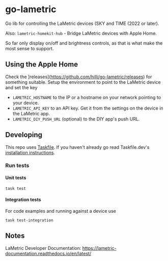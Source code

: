 # go-lametric

Go lib for controlling the LaMetric devices (SKY and TIME (2022 or later). 

Also: `lametric-homekit-hub` - Bridge LaMetric devices with Apple Home.

So far only display on/off and brightness controls, as that is what make the most sense to support.

## Using the Apple Home 

Check the ]releases](https://github.com/hilli/go-lametric/releases) for something suitable. Setup the environment to point to the LaMetric device and set the key

- `LAMETRIC_HOSTNAME` to the IP or a hostname on your network pointing to your device.
- `LAMETRIC_API_KEY` to an API key. Get it from the settings on the device in the LaMetric app.
- `LAMETRIC_DIY_PUSH_URL` (optional) to the DIY app's push URL.

## Developing

This repo uses [Taskfile](https://taskfile.dev/). If you haven't already go read Taskfile.dev's [installation instructions](https://taskfile.dev/installation/).

### Run tests

#### Unit tests

```shell
task test
```

#### Integration tests

For code examples and running against a device use

```shell
task test-integration
```

## Notes

LaMetric Developer Documentation:
https://lametric-documentation.readthedocs.io/en/latest/


